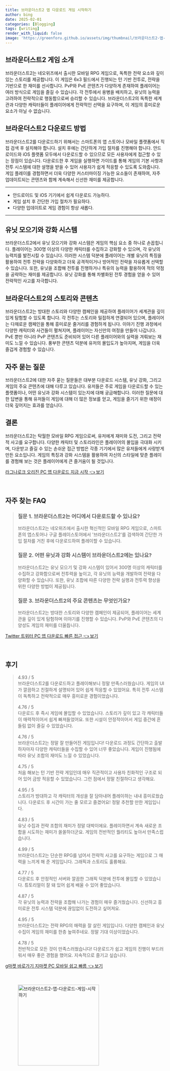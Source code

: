 ```yaml
---
title: 브라운더스트2 앱 다운로드 게임 시작하기
author: bing
date: 2025-02-01
categories: [Blogging]
tags: [writing]
render_with_liquid: false
image: 'https://greenforu.github.io/assets/img/thumbnail/브라운더스트2-앱-다운로드-게임-시작하기.webp'
---
```



<h2 id='브라운더스트2-게임-소개'>브라운더스트2 게임 소개</h2>

<p>브라운더스트2는 네오위즈에서 출시한 모바일 RPG 게임으로, 독특한 전략 요소와 깊이 있는 스토리를 제공합니다. 이 게임은 6x3 필드에서 진행되는 턴 기반 전투로, 전략을 기반으로 한 재미를 선사합니다. PvP와 PvE 콘텐츠가 다양하게 존재하여 플레이어는 여러 방식으로 게임을 즐길 수 있습니다. 각 전투에서 용병을 배치하고, 유닛의 능력을 고려하여 전략적으로 행동함으로써 승리할 수 있습니다. 브라운더스트2의 독특한 세계관과 다양한 캐릭터들이 플레이어에게 전략적인 선택을 요구하며, 이 게임의 흥미로운 요소가 아닐 수 없습니다.</p>

<h2 id='다운로드-방법'>브라운더스트2 다운로드 방법</h2>

<p>브라운더스트2를 다운로드하기 위해서는 스마트폰의 앱 스토어나 모바일 플랫폼에서 직접 검색 후 설치해야 합니다. 설치 후에는 간단하게 가입 절차를 진행해야 합니다. 안드로이드와 iOS 플랫폼 모두에서 다운로드할 수 있으므로 모든 사용자에게 접근할 수 있는 장점이 있습니다. 다운로드한 후 게임을 실행하면 가이드를 통해 게임의 기본 사항과 전투 시스템에 대한 설명을 받을 수 있어 사용자가 쉽게 적응할 수 있도록 도와줍니다. 게임 플레이를 경험하면서 더욱 다양한 커스터마이징 가능한 요소들이 존재하여, 자주 업데이트되는 콘텐츠와 함께 계속해서 신선한 재미를 제공합니다.</p>

<hr />

<ul>
    <li>안드로이드 및 iOS 기기에서 쉽게 다운로드 가능하다.</li>
    <li>게임 설치 후 간단한 가입 절차가 필요하다.</li>
    <li>다양한 업데이트로 게임 경험이 항상 새롭다.</li>
</ul>

<hr />

<h2 id='유닛-모으기와-강화-시스템'>유닛 모으기와 강화 시스템</h2>

<p>브라운더스트2에서 유닛 모으기와 강화 시스템은 게임의 핵심 요소 중 하나로 손꼽힙니다. 플레이어는 300명 이상의 다양한 캐릭터를 수집하고 강화할 수 있으며, 각 유닛의 능력치를 발전시킬 수 있습니다. 이러한 시스템 덕분에 플레이어는 개별 유닛의 특징을 활용하여 전투 전략을 다양화하고 더욱 공격적이거나 방어적인 전략을 자유롭게 선택할 수 있습니다. 또한, 유닛을 조합해 전투를 진행하거나 특유의 능력을 활용하여 적의 약점을 공략하는 재미를 제공합니다. 유닛 강화를 통해 차별화된 전투 경험을 얻을 수 있어 전략적인 사고를 자극합니다.</p>

<h2 id='스토리와-콘텐츠'>브라운더스트2의 스토리와 콘텐츠</h2>

<p>브라운더스트2는 방대한 스토리와 다양한 캠페인을 제공하여 플레이어가 세계관을 깊이 있게 탐험할 수 있도록 합니다. 각 전투는 스토리와 밀접하게 연결되어 있으며, 플레이어는 다채로운 캠페인을 통해 흥미로운 줄거리를 경험하게 됩니다. 이야기 진행 과정에서 다양한 캐릭터와 사건들이 펼쳐지며, 플레이어는 자신만의 여정을 만들어 나갑니다. PvE 뿐만 아니라 PvP 콘텐츠도 준비되어 있어 다른 플레이어와의 실력을 겨뤄보는 재미도 느낄 수 있습니다. 풍부한 콘텐츠 덕분에 유저의 몰입도가 높아지며, 게임을 더욱 즐겁게 경험할 수 있습니다.</p>

<h2 id='자주-묻는-질문'>자주 묻는 질문</h2>

<p>브라운더스트2에 대한 자주 묻는 질문들은 대부분 다운로드 시스템, 유닛 강화, 그리고 게임의 주요 콘텐츠에 대해 다루고 있습니다. 유저들은 주로 게임을 다운로드할 수 있는 플랫폼이나, 어떤 유닛과 강화 시스템이 있는지에 대해 궁금해합니다. 이러한 질문에 대한 답변을 통해 유저들이 게임에 대해 더 많은 정보를 얻고, 게임을 즐기기 위한 애정이 더욱 깊어지는 효과를 얻습니다.</p>

<h2 id='결론'>결론</h2>

<p>브라운더스트2는 탁월한 모바일 RPG 게임으로써, 유저에게 재미와 도전, 그리고 전략적 사고를 요구합니다. 다양한 캐릭터 및 스토리라인은 플레이어의 몰입을 극대화 시키며, 다운받고 즐길 수 있는 손쉬운 접근 방법은 각종 기기에서 많은 유저들에게 사랑받게 만든 요소입니다. 게임의 특징과 강화 시스템을 활용하여 자신의 스타일에 맞춘 플레이를 경험해 보는 것은 플레이어에게 큰 즐거움이 될 것입니다.</p>


<p><a class="click-button" title="라그나로크 오리진 PC 앱 다운로드 지금 시작" href="https://greenforu.github.io/posts/%EB%9D%BC%EA%B7%B8%EB%82%98%EB%A1%9C%ED%81%AC-%EC%98%A4%EB%A6%AC%EC%A7%84-PC-%EC%95%B1-%EB%8B%A4%EC%9A%B4%EB%A1%9C%EB%93%9C-%EC%A7%80%EA%B8%88-%EC%8B%9C%EC%9E%91/" rel="dofollow">라그나로크 오리진 PC 앱 다운로드 지금 시작 👈 보기</a></p><br>
<h2 id='자주_찾는_FAQ'>자주 찾는 FAQ</h2>
<div itemscope="" itemtype="https://schema.org/FAQPage">
<blockquote>
<div itemscope="" itemprop="mainEntity" itemtype="https://schema.org/Question">
<h3 itemprop="name">질문 1. 브라운더스트2는 어디에서 다운로드할 수 있나요?</h3>
<div itemscope="" itemprop="acceptedAnswer" itemtype="https://schema.org/Answer">
<span itemprop="text">
<p>브라운더스트2는 네오위즈에서 출시한 혁신적인 모바일 RPG 게임으로, 스마트폰의 앱스토어나 구글 플레이스토어에서 '브라운더스트2'를 검색하여 간단한 가입 절차를 거친 후에 다운로드하여 플레이할 수 있습니다.</p>
</span>
</div>
</div>
<div itemscope="" itemprop="mainEntity" itemtype="https://schema.org/Question">
<h3 itemprop="name">질문 2. 어떤 유닛과 강화 시스템이 브라운더스트2에는 있나요?</h3>
<div itemscope="" itemprop="acceptedAnswer" itemtype="https://schema.org/Answer">
<span itemprop="text">
<p>브라운더스트2는 유닛 모으기 및 강화 시스템이 있어서 300명 이상의 캐릭터를 수집하고 강화함으로써 전투력을 높이고, 각 유닛의 능력을 개발하여 전략을 다양화할 수 있습니다. 또한, 유닛 조합에 따른 다양한 전략 실행과 전투력 향상을 위한 다양한 방법이 제공됩니다.</p>
</span>
</div>
</div>
<div itemscope="" itemprop="mainEntity" itemtype="https://schema.org/Question">
<h3 itemprop="name">질문 3. 브라운더스트2의 주요 콘텐츠는 무엇인가요?</h3>
<div itemscope="" itemprop="acceptedAnswer" itemtype="https://schema.org/Answer">
<span itemprop="text">
<p>브라운더스트2는 방대한 스토리와 다양한 캠페인이 제공되어, 플레이어는 세계관을 깊이 있게 탐험하며 이야기를 진행할 수 있습니다. PvP와 PvE 콘텐츠의 다양성도 게임의 재미를 더울듭니다.</p>
</span>
</div>
</div>
</blockquote>
</div>
<p><a class="click-button" title="Twitter 트위터 PC 앱 다운로드 빠른 접근" href="https://greenforu.github.io/posts/Twitter-%ED%8A%B8%EC%9C%84%ED%84%B0-PC-%EC%95%B1-%EB%8B%A4%EC%9A%B4%EB%A1%9C%EB%93%9C-%EB%B9%A0%EB%A5%B8-%EC%A0%91%EA%B7%BC/" rel="dofollow">Twitter 트위터 PC 앱 다운로드 빠른 접근 👈 보기</a></p><br>
<h2 id='후기'>후기</h2>
<div itemscope itemtype="https://schema.org/Product">
  <blockquote>
  <div itemprop="review" itemscope itemtype="https://schema.org/Review">
      <div itemprop="reviewRating" itemscope itemtype="https://schema.org/Rating"> <span itemprop="ratingValue">4.93</span> / <span itemprop="bestRating">5</span> </div>
      <span itemprop="reviewBody">브라운더스트2를 다운로드하고 플레이해보니 정말 만족스러웠습니다. 게임의 UI가 깔끔하고 친절하게 설명되어 있어 쉽게 적응할 수 있었어요. 특히 전투 시스템이 독특하고 전략적으로 매우 흥미로운 경험이었습니다.</span>
  </div>
  <br>
  <div itemprop="review" itemscope itemtype="https://schema.org/Review">
      <div itemprop="reviewRating" itemscope itemtype="https://schema.org/Rating"> <span itemprop="ratingValue">4.76</span> / <span itemprop="bestRating">5</span> </div>
      <span itemprop="reviewBody">다운로드 후 즉시 게임에 몰입할 수 있었습니다. 스토리가 깊이 있고 각 캐릭터들이 매력적이어서 쉽게 빠져들었어요. 또한 시설이 안정적이어서 게임 중간에 흔들림 없이 즐길 수 있었습니다.</span>
  </div>
  <br>
  <div itemprop="review" itemscope itemtype="https://schema.org/Review">
      <div itemprop="reviewRating" itemscope itemtype="https://schema.org/Rating"> <span itemprop="ratingValue">4.76</span> / <span itemprop="bestRating">5</span> </div>
      <span itemprop="reviewBody">브라운더스트2는 정말 잘 만들어진 게임입니다! 다운로드 과정도 간단하고 출발하자마자 다양한 캐릭터들을 수집할 수 있어 너무 좋았습니다. 게임이 진행됨에 따라 유닛 조합의 재미도 느낄 수 있었습니다.</span>
  </div>
  <br>
  <div itemprop="review" itemscope itemtype="https://schema.org/Review">
      <div itemprop="reviewRating" itemscope itemtype="https://schema.org/Rating"> <span itemprop="ratingValue">4.75</span> / <span itemprop="bestRating">5</span> </div>
      <span itemprop="reviewBody">처음 해보는 턴 기반 전략 게임인데 매우 직관적이고 사용자 친화적인 구조로 되어 있어 금방 적응할 수 있었습니다. 그런 점에서 정말 친절하다고 생각해요.</span>
  </div>
  <br>
  <div itemprop="review" itemscope itemtype="https://schema.org/Review">
      <div itemprop="reviewRating" itemscope itemtype="https://schema.org/Rating"> <span itemprop="ratingValue">4.95</span> / <span itemprop="bestRating">5</span> </div>
      <span itemprop="reviewBody">스토리가 방대하고 각 캐릭터의 개성을 잘 담아내어 플레이하는 내내 흥미로웠습니다. 다운로드 후 시간이 가는 줄 모르고 즐겼어요! 정말 추천할 만한 게임입니다.</span>
  </div>
  <br>
  <div itemprop="review" itemscope itemtype="https://schema.org/Review">
      <div itemprop="reviewRating" itemscope itemtype="https://schema.org/Rating"> <span itemprop="ratingValue">4.83</span> / <span itemprop="bestRating">5</span> </div>
      <span itemprop="reviewBody">유닛 수집과 전략 조합의 재미가 정말 대박이에요. 플레이하면서 계속 새로운 조합을 시도하는 재미가 쏠쏠하더군요. 게임의 전반적인 퀄리티도 높아서 만족스럽습니다.</span>
  </div>
  <br>
  <div itemprop="review" itemscope itemtype="https://schema.org/Review">
      <div itemprop="reviewRating" itemscope itemtype="https://schema.org/Rating"> <span itemprop="ratingValue">4.99</span> / <span itemprop="bestRating">5</span> </div>
      <span itemprop="reviewBody">브라운더스트2는 단순한 RPG를 넘어서 전략적 사고를 요구하는 게임으로 그 매력을 느끼게 해 준 게임입니다. 그래픽과 스토리도 훌륭해요.</span>
  </div>
  <br>
  <div itemprop="review" itemscope itemtype="https://schema.org/Review">
      <div itemprop="reviewRating" itemscope itemtype="https://schema.org/Rating"> <span itemprop="ratingValue">4.77</span> / <span itemprop="bestRating">5</span> </div>
      <span itemprop="reviewBody">다운로드 후 안정적인 서버와 깔끔한 그래픽 덕분에 전투에 몰입할 수 있었습니다. 튜토리얼이 잘 돼 있어 쉽게 배울 수 있어 좋았습니다.</span>
  </div>
  <br>
  <div itemprop="review" itemscope itemtype="https://schema.org/Review">
      <div itemprop="reviewRating" itemscope itemtype="https://schema.org/Rating"> <span itemprop="ratingValue">4.87</span> / <span itemprop="bestRating">5</span> </div>
      <span itemprop="reviewBody">각 유닛의 능력과 전략을 조합해 나가는 경험이 매우 즐거웠습니다. 신선하고 흥미로운 전투 시스템 덕분에 끊임없이 도전하고 싶어져요.</span>
  </div>
  <br>
  <div itemprop="review" itemscope itemtype="https://schema.org/Review">
      <div itemprop="reviewRating" itemscope itemtype="https://schema.org/Rating"> <span itemprop="ratingValue">4.95</span> / <span itemprop="bestRating">5</span> </div>
      <span itemprop="reviewBody">브라운더스트2는 전략 RPG의 매력을 잘 살린 게임입니다. 다양한 캠페인과 유닛 수집이 게임의 재미를 한층 높여주네요. 정말 기대 이상이었습니다.</span>
  </div>
  <br>
  <div itemprop="review" itemscope itemtype="https://schema.org/Review">
      <div itemprop="reviewRating" itemscope itemtype="https://schema.org/Rating"> <span itemprop="ratingValue">4.78</span> / <span itemprop="bestRating">5</span> </div>
      <span itemprop="reviewBody">전반적으로 모든 것이 만족스러웠습니다! 다운로드가 쉽고 게임의 진행이 부드러워서 매우 좋은 경험을 했어요. 지속적으로 즐기고 싶습니다.</span>
  </div>
  </blockquote>
</div>
<p><a class="click-button" title="g마켓 바로가기 지마켓 PC 모바일 쉽고 빠름" href="https://greenforu.github.io/posts/g%EB%A7%88%EC%BC%93-%EB%B0%94%EB%A1%9C%EA%B0%80%EA%B8%B0-%EC%A7%80%EB%A7%88%EC%BC%93-PC-%EB%AA%A8%EB%B0%94%EC%9D%BC-%EC%89%BD%EA%B3%A0-%EB%B9%A0%EB%A6%84/" rel="dofollow">g마켓 바로가기 지마켓 PC 모바일 쉽고 빠름 👈 보기</a></p><br>
<figure class="image"><img src="https://greenforu.github.io/assets/img/thumbnail/브라운더스트2-앱-다운로드-게임-시작하기.webp" alt="브라운더스트2-앱-다운로드-게임-시작하기" width="256" height="256"></figure>